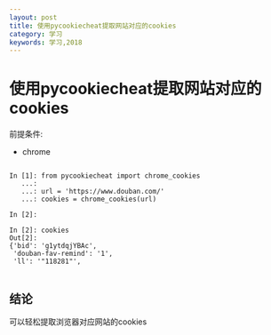 ```yaml
---
layout: post
title: 使用pycookiecheat提取网站对应的cookies
category: 学习
keywords: 学习,2018
---
```



# 使用pycookiecheat提取网站对应的cookies

前提条件:

+ chrome


```

In [1]: from pycookiecheat import chrome_cookies
   ...:
   ...: url = 'https://www.douban.com/'
   ...: cookies = chrome_cookies(url)

In [2]:

In [2]: cookies
Out[2]:
{'bid': 'g1ytdqjYBAc',
 'douban-fav-remind': '1',
 'll': '"118281"',


```

## 结论
可以轻松提取浏览器对应网站的cookies
